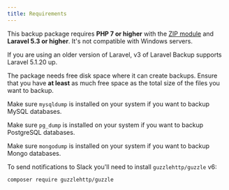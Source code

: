 ```yaml
---
title: Requirements
---
```

This backup package requires **PHP 7 or higher** with the [ZIP module](http://php.net/manual/en/book.zip.php) and **Laravel 5.3 or higher**. It's not compatible with Windows servers.

If you are using an older version of Laravel, v3 of Laravel Backup supports Laravel 5.1.20 up.

The package needs free disk space where it can create backups. Ensure that you have **at least** as much free space as the total size of the files you want to backup.

Make sure `mysqldump` is installed on your system if you want to backup MySQL databases.

Make sure `pg_dump` is installed on your system if you want to backup PostgreSQL databases.

Make sure `mongodump` is installed on your system if you want to backup Mongo databases.

To send notifications to Slack you'll need to install `guzzlehttp/guzzle` v6:

```bash
composer require guzzlehttp/guzzle
```
